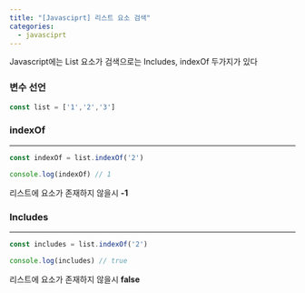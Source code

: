 ```yaml
---
title: "[Javasciprt] 리스트 요소 검색"
categories: 
  - javasciprt
---
```


Javascript에는 List 요소가 검색으로는 Includes, indexOf 두가지가 있다

### 변수 선언

``` javascript
const list = ['1','2','3']
```

### indexOf
---
``` javascript
const indexOf = list.indexOf('2')

console.log(indexOf) // 1
```

리스트에 요소가 존재하지 않을시 **-1**

### Includes
---
``` javascript
const includes = list.indexOf('2')

console.log(includes) // true
```

리스트에 요소가 존재하지 않을시 **false**